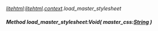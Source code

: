 _[litehtml](../../modules/litehtml/litehtml-module.md):[litehtml](../../modules/litehtml/litehtml-module.md).[context](../../modules/litehtml/litehtml-context.md).load\_master\_stylesheet_
##### Method load\_master\_stylesheet:Void( master_css:[String](../../modules/wonkey/wonkey-types-string.md) )
